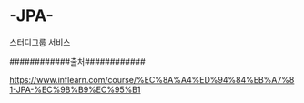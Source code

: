 # -JPA-
스터디그룹 서비스


############출처############

https://www.inflearn.com/course/%EC%8A%A4%ED%94%84%EB%A7%81-JPA-%EC%9B%B9%EC%95%B1
